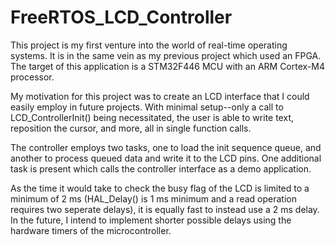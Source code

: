 # FreeRTOS_LCD_Controller
 
This project is my first venture into the world of real-time operating systems.
It is in the same vein as my previous project which used an FPGA. The target of
this application is a STM32F446 MCU with an ARM Cortex-M4 processor.

My motivation for this project was to create an LCD interface that I could
easily employ in future projects. With minimal setup--only a call to 
LCD_ControllerInit() being necessitated, the user is able to write text, 
reposition the cursor, and more, all in single function calls. 

The controller employs two tasks, one to load the init sequence queue, and
another to process queued data and write it to the LCD pins. One additional
task is present which calls the controller interface as a demo application.

As the time it would take to check the busy flag of the LCD is limited to a 
minimum of 2 ms (HAL_Delay() is 1 ms minimum and a read operation requires two
seperate delays), it is equally fast to instead use a 2 ms delay. In the
future, I intend to implement shorter possible delays using the hardware timers
of the microcontroller.                 